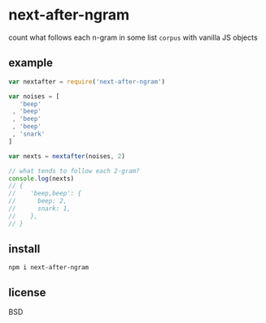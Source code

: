 # next-after-ngram

count what follows each n-gram in some list `corpus`
with vanilla JS objects

<!-- see [details.md](details.md). -->

<!-- (interested in contributing?) see [CONTRIBUTING.md](CONTRIBUTING.md). -->

## example

```javascript
var nextafter = require('next-after-ngram')

var noises = [
   'beep'
 , 'beep'
 , 'beep'
 , 'beep'
 , 'snark'
]

var nexts = nextafter(noises, 2)

// what tends to follow each 2-gram?
console.log(nexts)
// {
//    'beep,beep': {
//      beep: 2,
//      snark: 1,
//    },
// }
```

## install

```
npm i next-after-ngram
```

## license

BSD
